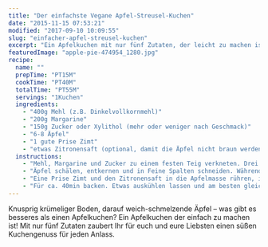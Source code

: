 ```yaml
---
title: "Der einfachste Vegane Apfel-Streusel-Kuchen"
date: "2015-11-15 07:53:21"
modified: "2017-09-10 10:09:55"
slug: "einfacher-apfel-streusel-kuchen"
excerpt: "Ein Apfelkuchen mit nur fünf Zutaten, der leicht zu machen ist und schmeckt? Haben wir hier!"
featuredImage: "apple-pie-474954_1280.jpg"
recipe:
  name: ""
  prepTime: "PT15M"
  cookTime: "PT40M"
  totalTime: "PT55M"
  servings: "1Kuchen"
  ingredients:
    - "400g Mehl (z.B. Dinkelvollkornmehl)"
    - "200g Margarine"
    - "150g Zucker oder Xylithol (mehr oder weniger nach Geschmack)"
    - "6-8 Äpfel"
    - "1 gute Prise Zimt"
    - "etwas Zitronensaft (optional, damit die Äpfel nicht braun werden)"
  instructions:
    - "Mehl, Margarine und Zucker zu einem festen Teig verkneten. Drei Viertel des Teiges in einer runden 26cm Springform verteilen, so dass ein etwa zwei cm hoher Rand entsteht."
    - "Äpfel schälen, entkernen und in Feine Spalten schneiden. Währenddessen den Ofen auf 180°C Ober-Unterhitze aufheizen."
    - "Eine Prise Zimt und den Zitronensaft in die Apfelmasse rühren, in die Springform geben und glatt streichen. Den übrig gebliebenen Teig gleichmäßig über die Äpfel krümeln."
    - "Für ca. 40min backen. Etwas auskühlen lassen und am besten gleich genießen!"
---
```


Knusprig krümeliger Boden, darauf weich-schmelzende Äpfel – was gibt es besseres als einen Apfelkuchen? Ein Apfelkuchen der einfach zu machen ist! Mit nur fünf Zutaten zaubert Ihr für euch und eure Liebsten einen süßen Kuchengenuss für jeden Anlass.